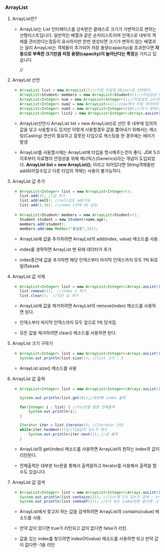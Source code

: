 ### ArrayList

1. ArrayList란?

   * ArrayList는 List 인터페이스를 상속받은 클래스로 크기가 가변적으로 변하는 선형리스트입니다. 일반적인 배열과 같은 순차리스트이며 인덱스로 내부의 객체를 관리한다는점등이 유사하지만 한번 생성되면 크기가 변하지 않는 배열과는 달리 ArrayList는 객체들이 추가되어 저장 용량(capacity)을 초과한다면 **자동으로 부족한 크기만큼 저장 용량(capacity)이 늘어난다는 특징**을 가지고 있습니다

     //

2. ArrayList 선언

   * ```java
     ArrayList list = new ArrayList();//타입 미설정 Object로 선언된다.
     ArrayList<Student> members = new ArrayList<Student>();//타입설정 Student객체만 사용가능
     ArrayList<Integer> num = new ArrayList<Integer>();//타입설정 int타입만 사용가능
     ArrayList<Integer> num2 = new ArrayList<>();//new에서 타입 파라미터 생략가능
     ArrayList<Integer> num3 = new ArrayList<Integer>(10);//초기 용량(capacity)지정
     ArrayList<Integer> list2 = new ArrayList<Integer>(Arrays.asList(1,2,3));//생성시 값추가
     ```

   * ArrayList선언시 ArrayList list = new ArrayList()로 선언 후 내부에 임의의 값을 넣고 사용할수도 있지만 이렇게 사용할경우 값을 뽑아내기 위해서는 캐스팅(Casting) 연산이 필요하고 잘못된 타입으로 캐스팅을 한 경우에는 에러가 발생

   * ArrayList를 사용할시에는 ArrayList에 타입을 명시해주는것이 좋다. JDK 5.0이후부터 자료형의 안정성을 위해 제너릭스(Generics)라는 개념이 도입되었다. **ArrayLIst<String> list = new ArrayList<String>();** 이라고 되어있다면 String객체들만 add되어질수있고 다른 타입의 객체는 사용이 불가능하다.

3. ArrayList 값 추가

   * ```java
     ArrayList<Integer> list = new ArrayList<Integer>();
     list.add(3); //값 추가
     list.add(null); //null값도 add가능
     list.add(1,10); //index 1뒤에 10 삽입
     ```

   * ```java
     ArrayList<Student> members = new ArrayList<Student>();
     Student student = new Student(name,age);
     members.add(student);
     members.add(new Member("홍길동",15));
     ```

   * ArrayList에 값을 추가하려면 ArrayList의 add(index, value) 메소드를 사용.

   *  index를 생략하면 ArrayList 맨 뒤에 데이터가 추가

   *  index중간에 값을 추가하면 해당 인덱스부터 마지막 인덱스까지 모두 1씩 뒤로 밀려sksek 

     

4. ArrayList 값 삭제 

   * ```java
     ArrayList<Integer> list = new ArrayList<Integer>(Arrays.asList(1,2,3));
     list.remove(1);  //index 1 제거
     list.clear();  //모든 값 제거
     ```

   * ArrayList에 값을 제거하려면 ArrayList의 remove(index) 메소드를 사용하면 된다.  

   * 인덱스부터 마지막 인덱스까지 모두 앞으로 1씩 당겨짐. 

   * 모든 값을 제거하려면 clear() 메소드를 사용하면 된다.

     

5. ArrayList 크기 구하기

   * ```java
     ArrayList<Integer> list = new ArrayList<Integer>(Arrays.asList(1,2,3));
     System.out.println(list.size()); //list 크기 : 3
     ```

   * ArrayList.size() 메소드를 사용

     

6. ArrayList 값 출력

   * ```java
     ArrayList<Integer> list = new ArrayList<Integer>(Arrays.asList(1,2,3));
     
     System.out.println(list.get(0));//0번째 index 출력
     		
     for(Integer i : list) { //for문을 통한 전체출력
         System.out.println(i);
     }
     
     Iterator iter = list.iterator(); //Iterator 선언 
     while(iter.hasNext()){//다음값이 있는지 체크
         System.out.println(iter.next()); //값 출력
     }
     ```

   * ArrayList의 get(index) 메소드를 사용하면 ArrayList의 원하는 index의 값이 리턴된다. 

   * 전체출력은 대부분 for문을 통해서 출력을하고 Iterator를 사용해서 출력을 할수도 있습니다.

     

7. ArrayList 값 검색

   * ```java
     ArrayList<Integer> list = new ArrayList<Integer>(Arrays.asList(1,2,3));
     System.out.println(list.contains(1)); //list에 1이 있는지 검색 : true
     System.out.println(list.indexOf(1)); //1이 있는 index반환 없으면 -1
     ```

   * ArrayList에서 찾고자 하는 값을 검색하려면 ArrayList의 contains(value) 메소드를 사용. 

   * 만약 값이 있다면 true가 리턴되고 값이 없다면 false가 리턴. 

   * 값을 있는 index를 찾으려면 indexOf(value) 메소드를 사용하면 되고 만약 값이 없다면 -1을 리턴